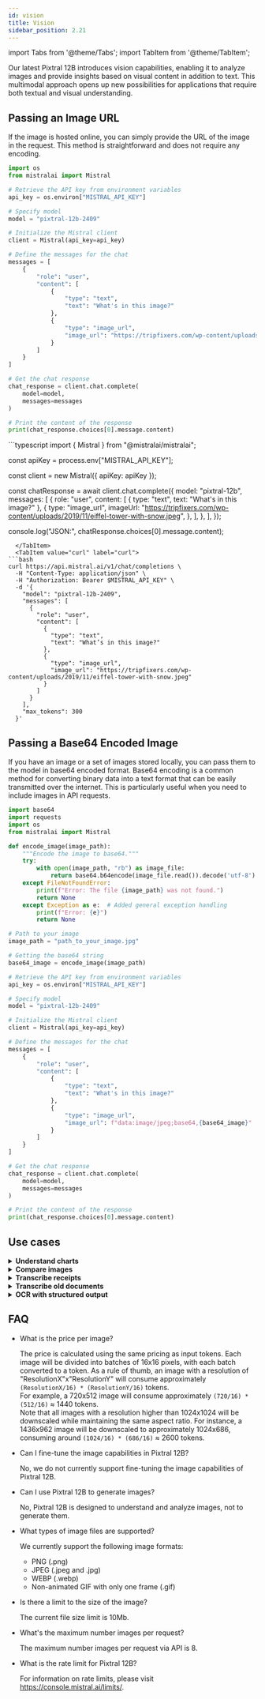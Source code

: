 ```yaml
---
id: vision
title: Vision
sidebar_position: 2.21
---
```

import Tabs from '@theme/Tabs';
import TabItem from '@theme/TabItem';

Our latest Pixtral 12B introduces vision capabilities, enabling it to analyze images and provide insights based on visual content in addition to text. This multimodal approach opens up new possibilities for applications that require both textual and visual understanding.

## Passing an Image URL
If the image is hosted online, you can simply provide the URL of the image in the request. This method is straightforward and does not require any encoding.



<Tabs>
  <TabItem value="python" label="python" default>

```python
import os
from mistralai import Mistral

# Retrieve the API key from environment variables
api_key = os.environ["MISTRAL_API_KEY"]

# Specify model
model = "pixtral-12b-2409"

# Initialize the Mistral client
client = Mistral(api_key=api_key)

# Define the messages for the chat
messages = [
    {
        "role": "user",
        "content": [
            {
                "type": "text",
                "text": "What's in this image?"
            },
            {
                "type": "image_url",
                "image_url": "https://tripfixers.com/wp-content/uploads/2019/11/eiffel-tower-with-snow.jpeg"
            }
        ]
    }
]

# Get the chat response
chat_response = client.chat.complete(
    model=model,
    messages=messages
)

# Print the content of the response
print(chat_response.choices[0].message.content)

```


  </TabItem>
  <TabItem value="typescript" label="typescript">
```typescript
import { Mistral } from "@mistralai/mistralai";

const apiKey = process.env["MISTRAL_API_KEY"];

const client = new Mistral({ apiKey: apiKey });

const chatResponse = await client.chat.complete({
  model: "pixtral-12b",
  messages: [
    {
      role: "user",
      content: [
        { type: "text", text: "What's in this image?" },
        {
          type: "image_url",
          imageUrl: "https://tripfixers.com/wp-content/uploads/2019/11/eiffel-tower-with-snow.jpeg",
        },
      ],
    },
  ],
});

console.log("JSON:", chatResponse.choices[0].message.content);
```
  </TabItem>
  <TabItem value="curl" label="curl">
```bash
curl https://api.mistral.ai/v1/chat/completions \
  -H "Content-Type: application/json" \
  -H "Authorization: Bearer $MISTRAL_API_KEY" \
  -d '{
    "model": "pixtral-12b-2409",
    "messages": [
      {
        "role": "user",
        "content": [
          {
            "type": "text",
            "text": "What’s in this image?"
          },
          {
            "type": "image_url",
            "image_url": "https://tripfixers.com/wp-content/uploads/2019/11/eiffel-tower-with-snow.jpeg"
          }
        ]
      }
    ],
    "max_tokens": 300
  }'
```
  </TabItem>
</Tabs>

## Passing a Base64 Encoded Image
If you have an image or a set of images stored locally, you can pass them to the model in base64 encoded format. Base64 encoding is a common method for converting binary data into a text format that can be easily transmitted over the internet. This is particularly useful when you need to include images in API requests.


```py
import base64
import requests
import os
from mistralai import Mistral

def encode_image(image_path):
    """Encode the image to base64."""
    try:
        with open(image_path, "rb") as image_file:
            return base64.b64encode(image_file.read()).decode('utf-8')
    except FileNotFoundError:
        print(f"Error: The file {image_path} was not found.")
        return None
    except Exception as e:  # Added general exception handling
        print(f"Error: {e}")
        return None

# Path to your image
image_path = "path_to_your_image.jpg"

# Getting the base64 string
base64_image = encode_image(image_path)

# Retrieve the API key from environment variables
api_key = os.environ["MISTRAL_API_KEY"]

# Specify model
model = "pixtral-12b-2409"

# Initialize the Mistral client
client = Mistral(api_key=api_key)

# Define the messages for the chat
messages = [
    {
        "role": "user",
        "content": [
            {
                "type": "text",
                "text": "What's in this image?"
            },
            {
                "type": "image_url",
                "image_url": f"data:image/jpeg;base64,{base64_image}" 
            }
        ]
    }
]

# Get the chat response
chat_response = client.chat.complete(
    model=model,
    messages=messages
)

# Print the content of the response
print(chat_response.choices[0].message.content)
```

## Use cases
<details>
<summary><b>Understand charts</b></summary>

![](https://cdn.statcdn.com/Infographic/images/normal/30322.jpeg)

```bash
curl https://api.mistral.ai/v1/chat/completions \
  -H "Content-Type: application/json" \
  -H "Authorization: Bearer $MISTRAL_API_KEY" \
  -d '{
    "model": "pixtral-12b-2409",
    "messages": [
      {
        "role": "user",
        "content": [
          {
            "type": "text",
            "text": "What’s in this image?"
          },
          {
            "type": "image_url",
            "image_url": "https://cdn.statcdn.com/Infographic/images/normal/30322.jpeg"
          }
        ]
      }
    ],
    "max_tokens": 300
  }'
```

Model output: 
```
The chart is a bar chart titled 'France's Social Divide,' comparing socio-economic indicators between disadvantaged areas and the whole of France. It comprises two sections: the first section includes three bar groups representing the percentage of people part of the working-class, unemployment rate, and percentage of 16-25-year-olds not in school and unemployed. The second section includes three bar groups representing median monthly income, poverty rate, and households living in overcrowded housing. Each bar group contains two bars: one for disadvantaged areas (red) and one for the whole of France (blue). The data indicate that disadvantaged areas have higher percentages of working-class individuals (33.5% vs. 14.5%), unemployment (18.1% vs. 7.3%), and young people not in school and unemployed (25.2% vs. 12.9%). They also show a lower median monthly income (€1,168 vs. €1,822), a higher poverty rate (43.3% vs. 15.5%), and a higher percentage of households living in overcrowded housing (22.0% vs. 8.7%). The chart highlights significant disparities in socio-economic conditions between disadvantaged areas and the rest of France, emphasizing the challenges faced by these communities.
```

</details>

<details>
<summary><b>Compare images</b></summary>

![](https://tripfixers.com/wp-content/uploads/2019/11/eiffel-tower-with-snow.jpeg)

![](https://assets.visitorscoverage.com/production/wp-content/uploads/2024/04/AdobeStock_626542468-min-1024x683.jpeg)

```bash
curl https://api.mistral.ai/v1/chat/completions \
  -H "Content-Type: application/json" \
  -H "Authorization: Bearer $MISTRAL_API_KEY" \
  -d '{
    "model": "pixtral-12b-2409",
    "messages": [
      {
        "role": "user",
        "content": [
          {
            "type": "text",
            "text": "what are the differences between two images?"
          },
          {
            "type": "image_url",
            "image_url": "https://tripfixers.com/wp-content/uploads/2019/11/eiffel-tower-with-snow.jpeg"
          },
          {
            "type": "image_url",
            "image_url": {
              "url": "https://assets.visitorscoverage.com/production/wp-content/uploads/2024/04/AdobeStock_626542468-min-1024x683.jpeg"
            }
          }
        ]
      }
    ],
    "max_tokens": 300
  }'
```

Model output: 
```
The first image features the Eiffel Tower surrounded by snow-covered trees and pathways, with a clear view of the tower's intricate iron lattice structure. The second image shows the Eiffel Tower in the background of a large, outdoor stadium filled with spectators, with a red tennis court in the center. The most notable differences are the setting - one is a winter scene with snow, while the other is a summer scene with a crowd at a sporting event. The mood of the first image is serene and quiet, whereas the second image conveys a lively and energetic atmosphere. These differences highlight the versatility of the Eiffel Tower as a landmark that can be enjoyed in various contexts and seasons.
```

</details>

<details>
<summary><b>Transcribe receipts</b></summary>

![](https://www.boredpanda.com/blog/wp-content/uploads/2022/11/interesting-receipts-102-6364c8d181c6a__700.jpg)

```bash
curl https://api.mistral.ai/v1/chat/completions \
  -H "Content-Type: application/json" \
  -H "Authorization: Bearer $MISTRAL_API_KEY" \
  -d '{
    "model": "pixtral-12b-2409",
    "messages": [
      {
        "role": "user",
        "content": [
          {
            "type": "text",
            "text": "transcribe this receipt"
          },
          {
            "type": "image_url",
            "image_url": "https://www.boredpanda.com/blog/wp-content/uploads/2022/11/interesting-receipts-102-6364c8d181c6a__700.jpg"
          }
        ]
      }
    ]
  }'

```

Model output: 
```
\nDine-In\n\nReceipt Details\nDate: 02-Apr-2022\nTime: 5:01:56 PM\nCashier: Raul\n\nItems Purchased:\n1 Empanada - Beef         $3.00\n1 Empanada - Cheese       $3.00\n1 Empanada - Chicken      $3.00\n1 Tallarin Huancaina Lomo Saltado  $19.99\n1 1/2 Pisco Sour          $15.00\n\nSubtotal                   $43.99\nLocal Taxes (5.5%)        $2.42\nTotal                     $46.41\n\nMessage: IMMIGRANTS MAKE AMERICA GREAT THEY ALSO COOKED YOUR FOOD AND SERVED YOU TODAY GOD BLESS YOU\n\nOrder ID: D0BQZ3R656MDC\n\nLinks:\n- Online Ordering: https://clover.com/r/D0BQZ3R656MDC\n- Clover Privacy Policy: https://clover.com/privacy\n
```

</details>


<details>
<summary><b>Transcribe old documents</b></summary>

![](https://ciir.cs.umass.edu/irdemo/hw-demo/page_example.jpg)

```bash
curl https://api.mistral.ai/v1/chat/completions \
  -H "Content-Type: application/json" \
  -H "Authorization: Bearer $MISTRAL_API_KEY" \
  -d '{
    "model": "pixtral-12b-2409",
    "messages": [
      {
        "role": "user",
        "content": [
          {
            "type": "text",
            "text": "transcribe this"
          },
          {
            "type": "image_url",
            "image_url": "https://ciir.cs.umass.edu/irdemo/hw-demo/page_example.jpg"
          }
        ]
      }
    ]
  }'

```

Model output: 
```
# Letters Orders and Instructions December 1855\n\n**Hoag's Company, if any opportunity offers.**\n\nYou are to be particularly exact and careful in these pagineries, that there is no disgrace meet between the Returns and you Pay Roll, or those who will be strict examining into it hereafter.\n\nI am & c.\n\n*[Signed]*\nEff.
```

</details>

<details>
<summary><b>OCR with structured output</b></summary>

![](https://i.imghippo.com/files/kgXi81726851246.jpg)

```bash
curl https://api.mistral.ai/v1/chat/completions \
  -H "Content-Type: application/json" \
  -H "Authorization: Bearer $MISTRAL_API_KEY" \
  -d '{
    "model": "pixtral-12b-2409",
    "messages": [
            {
                "role": "system",
                "content": [
                    {"type": "text",
                     "text" : "Extract the text elements described by the user from the picture, and return the result formatted as a json in the following format : {name_of_element : [value]}"
                    }
                ]
            },
            {
                "role": "user",
                "content": [
                    {
                        "type": "text",
                        "text": "From this restaurant bill, extract the bill number, item names and associated prices, and total price and return it as a string in a Json object"
                    },
                    {
                        "type": "image_url",
                        "image_url": "https://i.imghippo.com/files/kgXi81726851246.jpg"
                    }
                ]
            }
        ],
    "response_format": 
      {
        "type": "json_object"
      }
  }'

```

Model output: 
```json
{'bill_number': '566548',
 'items': [{'item_name': 'BURGER - MED RARE', 'price': 10},
  {'item_name': 'WH/SUB POUTINE', 'price': 2},
  {'item_name': 'BURGER - MED RARE', 'price': 10},
  {'item_name': 'WH/SUB BSL - MUSH', 'price': 4},
  {'item_name': 'BURGER - MED WELL', 'price': 10},
  {'item_name': 'WH BREAD/NO ONION', 'price': 2},
  {'item_name': 'SUB POUTINE - MUSH', 'price': 0},
  {'item_name': 'CHK PESTO/BR', 'price': 9},
  {'item_name': 'SUB POUTINE', 'price': 2},
  {'item_name': 'SPEC OMELET/BR', 'price': 9},
  {'item_name': 'SUB POUTINE', 'price': 2},
  {'item_name': 'BSL', 'price': 8}],
 'total_price': 68}
```

</details>

## FAQ
- What is the price per image?

    The price is calculated using the same pricing as input tokens. Each image will be divided into batches of 16x16 pixels, with each batch converted to a token. As a rule of thumb, an image with a resolution of "ResolutionX"x"ResolutionY" will consume approximately `(ResolutionX/16) * (ResolutionY/16)` tokens.    
    For example, a 720x512 image will consume approximately `(720/16) * (512/16)` ≈ 1440 tokens.  
    Note that all images with a resolution higher than 1024x1024 will be downscaled while maintaining the same aspect ratio. For instance, a 1436x962 image will be downscaled to approximately 1024x686, consuming around `(1024/16) * (686/16)` ≈ 2600 tokens.
  
- Can I fine-tune the image capabilities in Pixtral 12B?

    No, we do not currently support fine-tuning the image capabilities of Pixtral 12B.

- Can I use Pixtral 12B to generate images?

    No, Pixtral 12B is designed to understand and analyze images, not to generate them.

- What types of image files are supported?
    
    We currently support the following image formats:

    - PNG (.png)
    - JPEG (.jpeg and .jpg)
    - WEBP (.webp) 
    - Non-animated GIF with only one frame (.gif) 

- Is there a limit to the size of the image?

    The current file size limit is 10Mb. 

- What's the maximum number images per request? 

    The maximum number images per request via API is 8.

- What is the rate limit for Pixtral 12B?

    For information on rate limits, please visit https://console.mistral.ai/limits/.



